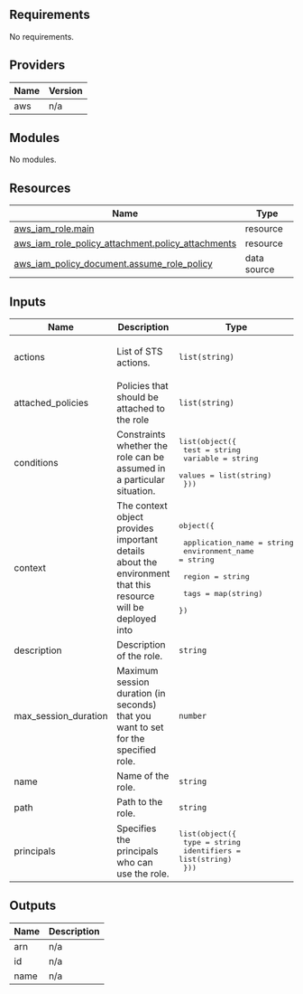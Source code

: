 [comment]: # (BEGIN_TF_DOCS)

## Requirements

No requirements.

## Providers

| Name | Version |
|------|---------|
| aws | n/a |

## Modules

No modules.

## Resources

| Name | Type |
|------|------|
| [aws_iam_role.main](https://registry.terraform.io/providers/hashicorp/aws/latest/docs/resources/iam_role) | resource |
| [aws_iam_role_policy_attachment.policy_attachments](https://registry.terraform.io/providers/hashicorp/aws/latest/docs/resources/iam_role_policy_attachment) | resource |
| [aws_iam_policy_document.assume_role_policy](https://registry.terraform.io/providers/hashicorp/aws/latest/docs/data-sources/iam_policy_document) | data source |

## Inputs

| Name | Description | Type | Default | Required |
|------|-------------|------|---------|:--------:|
| actions | List of STS actions. | `list(string)` | <pre>[<br>  "sts:AssumeRole"<br>]</pre> | no |
| attached\_policies | Policies that should be attached to the role | `list(string)` | `[]` | no |
| conditions | Constraints whether the role can be assumed in a particular situation. | <pre>list(object({<br>    test     = string<br>    variable = string<br>    values   = list(string)<br>  }))</pre> | `[]` | no |
| context | The context object provides important details about the environment that this resource will be deployed into | <pre>object({<br><br>    application_name = string<br>    environment_name = string<br><br>    region = string<br><br>    tags = map(string)<br>  })</pre> | n/a | yes |
| description | Description of the role. | `string` | `null` | no |
| max\_session\_duration | Maximum session duration (in seconds) that you want to set for the specified role. | `number` | `3600` | no |
| name | Name of the role. | `string` | n/a | yes |
| path | Path to the role. | `string` | `"/"` | no |
| principals | Specifies the principals who can use the role. | <pre>list(object({<br>    type        = string<br>    identifiers = list(string)<br>  }))</pre> | n/a | yes |

## Outputs

| Name | Description |
|------|-------------|
| arn | n/a |
| id | n/a |
| name | n/a |

[comment]: # (END_TF_DOCS)